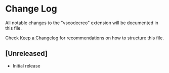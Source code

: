 # Change Log

All notable changes to the "vscodecreo" extension will be documented in this file.

Check [Keep a Changelog](http://keepachangelog.com/) for recommendations on how to structure this file.

## [Unreleased]

- Initial release